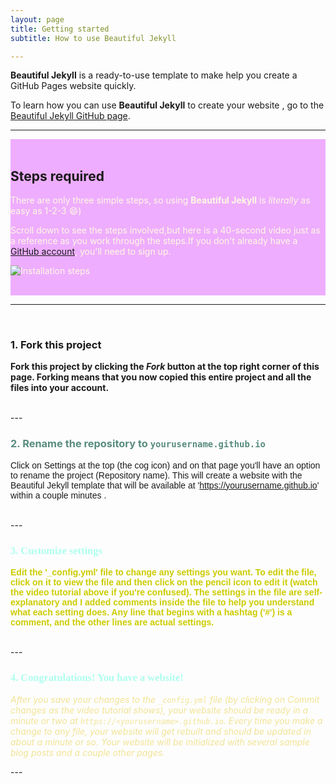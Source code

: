```yaml
---
layout: page
title: Getting started
subtitle: How to use Beautiful Jekyll

---
```


**Beautiful Jekyll** is a ready-to-use template to make help you create a GitHub Pages website quickly. 

To learn how you can use **Beautiful Jekyll** to create your website , go to the [Beautiful Jekyll GitHub page](https://github.com/daattali/beautiful-jekyll#readme).


---

<div class= "gs-section-main" markdown="1">
     
<br>

## Steps required

There are only three simple steps, so using **Beautiful Jekyll** is *literally* as easy as 1-2-3 :smile:)   

Scroll down to see the steps involved,but here is a 40-second video just as a reference as you  work through the steps.If you don't already have a [GitHub account](https://github.com/join), you'll need to sign up. 

![Installation steps](assets/img/install-steps.gif)

<br>

</div>

---
     
<br>

<div class="gs-section-00" markdown="1">

### 1. Fork this project

Fork this project by clicking the __*Fork*__ button at the top right corner of this page.
Forking means that you now copied this entire project and all the files into your account.
 
<br>

</div>
---

<br>

<div class="gs-section-01" markdown="1">

 
### 2. Rename the repository to `yourusername.github.io`

Click on Settings at the top (the cog icon) and on that page you'll have an option to rename the project (Repository name). This will create a website with the Beautiful Jekyll template that will be available at 'https://yourusername.github.io' within a couple minutes .

<br>

</div>
---

<br>

<div class="gs-section-02" markdown="1">



### 3. Customize settings

Edit the '_config.yml' file to change any settings you want. To edit the file, click on it to view the file and then click on the pencil icon to edit it (watch the video tutorial above if you're confused).  The settings in the file are self-explanatory and I added comments inside the file to help you understand what each setting does. Any line that begins with a hashtag ('#') is a comment, and the other lines are actual settings. 

<br>

</div>
---

<br>

<div class="gs-section-03" markdown="1">


### 4. Congratulations! You have a website!

After you save your changes to the `_config.yml` file (by clicking on *Commit changes* as the video tutorial shows), your website should be ready in a minute or two at `https://<yourusername>.github.io`. Every time you make a change to any file, your website will get rebuilt and should be updated in about a minute or so. Your website will be initialized with several sample blog posts and a couple other pages.
<br>

</div>
---

<br>

<div class="gs-section-04" markdown="1">



<style>
.gs-section-main {
     background-color: #eeadff;
}
.gs-section-main p{
     color:#fff9e0;
}

.gs-section-00 h2 {
  color:#adbeff;
 }
 .gs-section-00 p{
    fontsize: 30 px;
    font-weight: bold;
    }

 .gs-section-01 h3 {
  color: #588c7e;
  font-weight: bold;
 }
 .gs-section-01 p{
    fontsize: 45 px;
    font-weight: lighter;
    font-family: Arial, Helvetica, sans-serif;
    }
 
.gs-section-02 h3 {
  color: #adffee;
  font-family: lighter;
  fontsize: 45 px;
 }
 .gs-section-02 p{
    fontsize: 45 px;
     font-weight: bold;
     font-family: Sans-serif;
    color:  #cccc00;
    }

.gs-section-03 h3 {
  color: 	#adffee;
 font-family: "Times New Roman", Times, serif;
  fontsize: 20 px;
 }
 .gs-section-03 p{
    fontsize: 35 px;
    font-style: oblique;
    color: #f2e394;
    }
  
 
 .gs-section-04 p{
    fontsize: 25 px;
    font-family: normal;
    font-weight:italic;
    color:#588c7e;
    }
    
  .btn btn-success btn-lg get-started-btn {
  
  background-color: #588c7e;
  border-radius: 18 px;
  border: black;
  border-style: dotted;
  color: #ffcc5c;
  padding: 20px 40px 20px 40px;
  text-align: justify;
  text-decoration: none;
  text-transform: uppercase;
  letter-spacing: 3px;
  display: inline-block;
  font-size: 20px;
  margin: 4px 2px;
  cursor: pointer;
}

.btn btn-success btn-lg get-started-btn:hover{
     text-decoration: none;
     color: #d96459;
     background: #ffeead;
}

</style>
